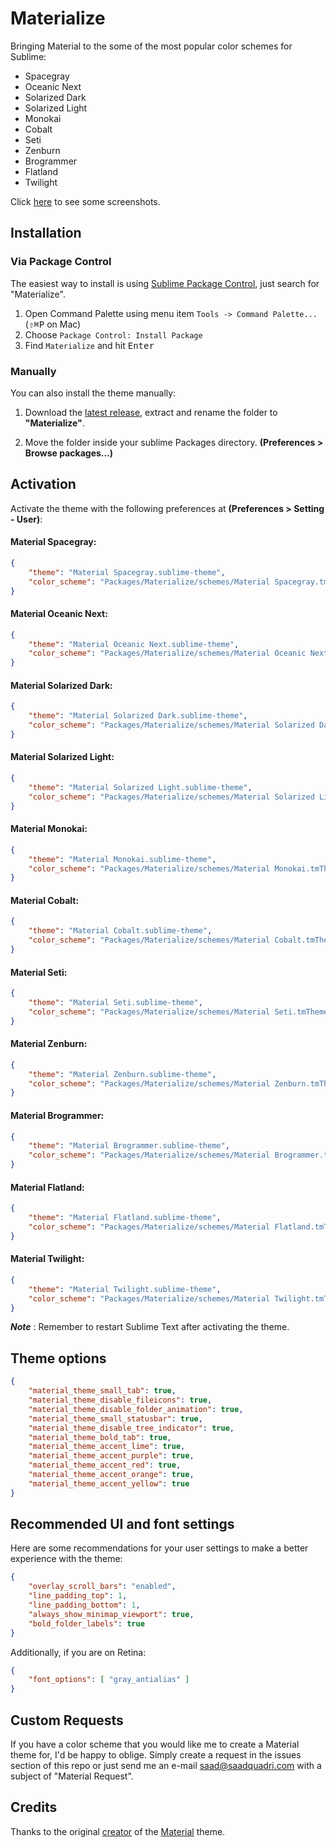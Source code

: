 # Materialize
Bringing Material to the some of the most popular color schemes for Sublime:

* Spacegray
* Oceanic Next
* Solarized Dark
* Solarized Light
* Monokai
* Cobalt
* Seti
* Zenburn
* Brogrammer
* Flatland
* Twilight

Click [here](/Screenshots.md) to see some screenshots.

## Installation

### Via Package Control

The easiest way to install is using [Sublime Package Control](https://sublime.wbond.net), just search for "Materialize".

1. Open Command Palette using menu item `Tools -> Command Palette...` (<kbd>⇧</kbd><kbd>⌘</kbd><kbd>P</kbd> on Mac)
2. Choose `Package Control: Install Package`
3. Find `Materialize` and hit <kbd>Enter</kbd>


### Manually

You can also install the theme manually:

1. Download the [latest release](https://github.com/saadq/Materialize/releases/latest), extract and rename the folder to **"Materialize"**.

2. Move the folder inside your sublime Packages directory. **(Preferences > Browse packages...)**


## Activation
Activate the theme with the following preferences at  **(Preferences > Setting - User)**:

#### Material Spacegray:
```json
{
    "theme": "Material Spacegray.sublime-theme",
    "color_scheme": "Packages/Materialize/schemes/Material Spacegray.tmTheme"
}
```

#### Material Oceanic Next:
```json
{
    "theme": "Material Oceanic Next.sublime-theme",
    "color_scheme": "Packages/Materialize/schemes/Material Oceanic Next.tmTheme"
}
```

#### Material Solarized Dark:
```json
{
    "theme": "Material Solarized Dark.sublime-theme",
    "color_scheme": "Packages/Materialize/schemes/Material Solarized Dark.tmTheme"
}
```

#### Material Solarized Light:
```json
{
    "theme": "Material Solarized Light.sublime-theme",
    "color_scheme": "Packages/Materialize/schemes/Material Solarized Light.tmTheme"
}
```

#### Material Monokai:
```json
{
    "theme": "Material Monokai.sublime-theme",
    "color_scheme": "Packages/Materialize/schemes/Material Monokai.tmTheme"
}
```

#### Material Cobalt:
```json
{
    "theme": "Material Cobalt.sublime-theme",
    "color_scheme": "Packages/Materialize/schemes/Material Cobalt.tmTheme"
}
```

#### Material Seti:
```json
{
    "theme": "Material Seti.sublime-theme",
    "color_scheme": "Packages/Materialize/schemes/Material Seti.tmTheme"
}
```

#### Material Zenburn:
```json
{
    "theme": "Material Zenburn.sublime-theme",
    "color_scheme": "Packages/Materialize/schemes/Material Zenburn.tmTheme"
}
```

#### Material Brogrammer:
```json
{
    "theme": "Material Brogrammer.sublime-theme",
    "color_scheme": "Packages/Materialize/schemes/Material Brogrammer.tmTheme"
}
```

#### Material Flatland:
```json
{
    "theme": "Material Flatland.sublime-theme",
    "color_scheme": "Packages/Materialize/schemes/Material Flatland.tmTheme"
}
```

#### Material Twilight:
```json
{
    "theme": "Material Twilight.sublime-theme",
    "color_scheme": "Packages/Materialize/schemes/Material Twilight.tmTheme"
}
```

***Note*** : Remember to restart Sublime Text after activating the theme.

## Theme options

```json
{
    "material_theme_small_tab": true,
    "material_theme_disable_fileicons": true,
    "material_theme_disable_folder_animation": true,
    "material_theme_small_statusbar": true,
    "material_theme_disable_tree_indicator": true,
    "material_theme_bold_tab": true,
    "material_theme_accent_lime": true,
    "material_theme_accent_purple": true,
    "material_theme_accent_red": true,
    "material_theme_accent_orange": true,
    "material_theme_accent_yellow": true
}
```

## Recommended UI and font settings
Here are some recommendations for your user settings to make a better experience with the theme:

```json
{
    "overlay_scroll_bars": "enabled",
    "line_padding_top": 1,
    "line_padding_bottom": 1,
    "always_show_minimap_viewport": true,
    "bold_folder_labels": true
}
```

Additionally, if you are on Retina:

```json
{
    "font_options": [ "gray_antialias" ]
}
```

## Custom Requests
If you have a color scheme that you would like me to create a Material theme for, I'd be happy to oblige. Simply create a request in the issues section of this repo or just send me an e-mail saad@saadquadri.com with a subject of "Material Request".

## Credits
Thanks to the original [creator](https://github.com/equinusocio) of the [Material](https://github.com/equinusocio/material-theme) theme.